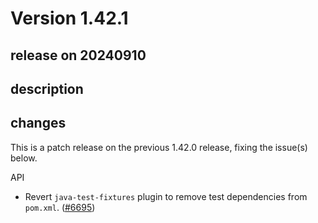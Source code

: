 # Version 1.42.1

## release on 20240910

## description

## changes

This is a patch release on the previous 1.42.0 release, fixing the issue(s) below.

API

* Revert <code>java-test-fixtures</code> plugin to remove test dependencies from <code>pom.xml</code>. (<a href="https://github.com/open-telemetry/opentelemetry-java/pull/6695" data-hovercard-type="pull_request" data-hovercard-url="/open-telemetry/opentelemetry-java/pull/6695/hovercard">#6695</a>)

